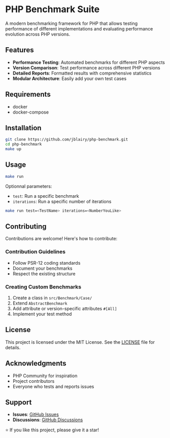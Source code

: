 # PHP Benchmark Suite

A modern benchmarking framework for PHP that allows testing performance of different implementations and evaluating performance evolution across PHP versions.

## Features

- **Performance Testing**: Automated benchmarks for different PHP aspects
- **Version Comparison**: Test performance across different PHP versions
- **Detailed Reports**: Formatted results with comprehensive statistics
- **Modular Architecture**: Easily add your own test cases

## Requirements

- docker
- docker-compose

## Installation

```bash
git clone https://github.com/jblairy/php-benchmark.git
cd php-benchmark
make up
```

## Usage
```bash
make run
```

Optionnal parameters:
- `test`: Run a specific benchmark
- `iterations`: Run a specific number of iterations

```bash
make run test=<TestName> iterations=<NumberYouLike>
```

## Contributing
Contributions are welcome! Here's how to contribute:

### Contribution Guidelines
- Follow PSR-12 coding standards
- Document your benchmarks
- Respect the existing structure

### Creating Custom Benchmarks
1. Create a class in `src/Benchmark/Case/`
2. Extend `AbstractBenchmark`
3. Add attribute or version-specific attributes `#[All]`
4. Implement your test method


## License
This project is licensed under the MIT License. See the [LICENSE](LICENSE) file for details.

## Acknowledgments
- PHP Community for inspiration
- Project contributors
- Everyone who tests and reports issues

## Support
- **Issues**: [GitHub Issues](https://github.com/jblairy/php-benchmark/issues)
- **Discussions**: [GitHub Discussions](https://github.com/jblairy/php-benchmark/discussions)

⭐ If you like this project, please give it a star!

